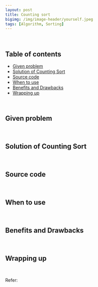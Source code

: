 ```yaml
---
layout: post
title: Counting sort
bigimg: /img/image-header/yourself.jpeg
tags: [Algorithm, Sorting]
---
```





<br>

## Table of contents
- [Given problem](#given-problem)
- [Solution of Counting Sort](#solution-of-counting-sort)
- [Source code](#source-code)
- [When to use](#when-to-use)
- [Benefits and Drawbacks](#benefits-and-drawbacks)
- [Wrapping up](#wrapping-up)


<br>

## Given problem






<br>

## Solution of Counting Sort






<br>

## Source code





<br>

## When to use





<br>

## Benefits and Drawbacks




<br>

## Wrapping up




<br>

Refer:

